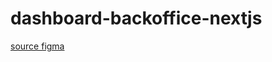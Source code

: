 # dashboard-backoffice-nextjs

[source figma](<https://www.figma.com/file/cD8tm2b7bA69L2unCnmncB/Filament-(Community)?node-id=83%3A3331&mode=dev>)
